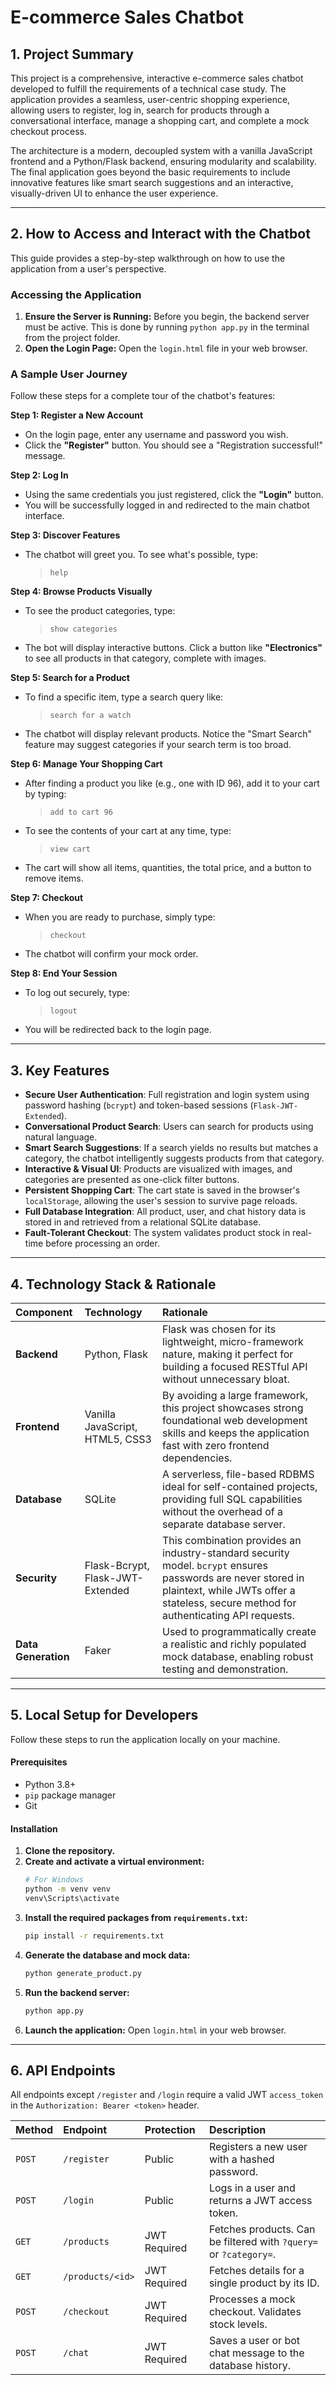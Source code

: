 # E-commerce Sales Chatbot

## 1. Project Summary

This project is a comprehensive, interactive e-commerce sales chatbot developed to fulfill the requirements of a technical case study. The application provides a seamless, user-centric shopping experience, allowing users to register, log in, search for products through a conversational interface, manage a shopping cart, and complete a mock checkout process.

The architecture is a modern, decoupled system with a vanilla JavaScript frontend and a Python/Flask backend, ensuring modularity and scalability. The final application goes beyond the basic requirements to include innovative features like smart search suggestions and an interactive, visually-driven UI to enhance the user experience.

---

## 2. How to Access and Interact with the Chatbot

This guide provides a step-by-step walkthrough on how to use the application from a user's perspective.

### Accessing the Application

1.  **Ensure the Server is Running:** Before you begin, the backend server must be active. This is done by running `python app.py` in the terminal from the project folder.
2.  **Open the Login Page:** Open the `login.html` file in your web browser.

### A Sample User Journey

Follow these steps for a complete tour of the chatbot's features:

**Step 1: Register a New Account**
* On the login page, enter any username and password you wish.
* Click the **"Register"** button. You should see a "Registration successful!" message.

**Step 2: Log In**
* Using the same credentials you just registered, click the **"Login"** button.
* You will be successfully logged in and redirected to the main chatbot interface.

**Step 3: Discover Features**
* The chatbot will greet you. To see what's possible, type:
    > `help`

**Step 4: Browse Products Visually**
* To see the product categories, type:
    > `show categories`
* The bot will display interactive buttons. Click a button like **"Electronics"** to see all products in that category, complete with images.

**Step 5: Search for a Product**
* To find a specific item, type a search query like:
    > `search for a watch`
* The chatbot will display relevant products. Notice the "Smart Search" feature may suggest categories if your search term is too broad.

**Step 6: Manage Your Shopping Cart**
* After finding a product you like (e.g., one with ID 96), add it to your cart by typing:
    > `add to cart 96`
* To see the contents of your cart at any time, type:
    > `view cart`
* The cart will show all items, quantities, the total price, and a button to remove items.

**Step 7: Checkout**
* When you are ready to purchase, simply type:
    > `checkout`
* The chatbot will confirm your mock order.

**Step 8: End Your Session**
* To log out securely, type:
    > `logout`
* You will be redirected back to the login page.

---

## 3. Key Features

* **Secure User Authentication**: Full registration and login system using password hashing (`bcrypt`) and token-based sessions (`Flask-JWT-Extended`).
* **Conversational Product Search**: Users can search for products using natural language.
* **Smart Search Suggestions**: If a search yields no results but matches a category, the chatbot intelligently suggests products from that category.
* **Interactive & Visual UI**: Products are visualized with images, and categories are presented as one-click filter buttons.
* **Persistent Shopping Cart**: The cart state is saved in the browser's `localStorage`, allowing the user's session to survive page reloads.
* **Full Database Integration**: All product, user, and chat history data is stored in and retrieved from a relational SQLite database.
* **Fault-Tolerant Checkout**: The system validates product stock in real-time before processing an order.

---

## 4. Technology Stack & Rationale

| Component | Technology | Rationale |
| :--- | :--- | :--- |
| **Backend** | Python, Flask | Flask was chosen for its lightweight, micro-framework nature, making it perfect for building a focused RESTful API without unnecessary bloat. |
| **Frontend**| Vanilla JavaScript, HTML5, CSS3 | By avoiding a large framework, this project showcases strong foundational web development skills and keeps the application fast with zero frontend dependencies. |
| **Database** | SQLite | A serverless, file-based RDBMS ideal for self-contained projects, providing full SQL capabilities without the overhead of a separate database server. |
| **Security** | Flask-Bcrypt, Flask-JWT-Extended | This combination provides an industry-standard security model. `bcrypt` ensures passwords are never stored in plaintext, while JWTs offer a stateless, secure method for authenticating API requests. |
| **Data Generation**| Faker | Used to programmatically create a realistic and richly populated mock database, enabling robust testing and demonstration. |

---

## 5. Local Setup for Developers

Follow these steps to run the application locally on your machine.

#### Prerequisites
- Python 3.8+
- `pip` package manager
- Git

#### Installation
1.  **Clone the repository.**
2.  **Create and activate a virtual environment:**
    ```bash
    # For Windows
    python -m venv venv
    venv\Scripts\activate
    ```
3.  **Install the required packages from `requirements.txt`:**
    ```bash
    pip install -r requirements.txt
    ```
4.  **Generate the database and mock data:**
    ```bash
    python generate_product.py
    ```
5.  **Run the backend server:**
    ```bash
    python app.py
    ```
6.  **Launch the application:** Open `login.html` in your web browser.

---

## 6. API Endpoints

All endpoints except `/register` and `/login` require a valid JWT `access_token` in the `Authorization: Bearer <token>` header.

| Method | Endpoint | Protection | Description |
| :--- | :--- | :--- | :--- |
| `POST` | `/register`| Public | Registers a new user with a hashed password. |
| `POST` | `/login` | Public | Logs in a user and returns a JWT access token. |
| `GET` | `/products`| JWT Required | Fetches products. Can be filtered with `?query=` or `?category=`. |
| `GET` | `/products/<id>`| JWT Required | Fetches details for a single product by its ID. |
| `POST`| `/checkout`| JWT Required | Processes a mock checkout. Validates stock levels. |
| `POST`| `/chat` | JWT Required | Saves a user or bot chat message to the database history. |
